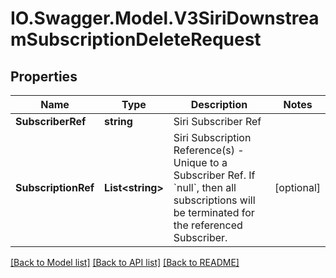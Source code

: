 # IO.Swagger.Model.V3SiriDownstreamSubscriptionDeleteRequest
## Properties

Name | Type | Description | Notes
------------ | ------------- | ------------- | -------------
**SubscriberRef** | **string** | Siri Subscriber Ref | 
**SubscriptionRef** | **List&lt;string&gt;** | Siri Subscription Reference(s) - Unique to a Subscriber Ref.  If &#x60;null&#x60;, then all subscriptions will be terminated for the referenced Subscriber. | [optional] 

[[Back to Model list]](../README.md#documentation-for-models) [[Back to API list]](../README.md#documentation-for-api-endpoints) [[Back to README]](../README.md)

